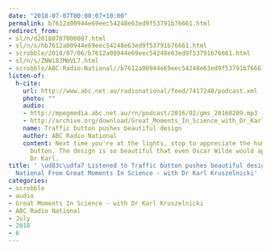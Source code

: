 ```yaml
---
date: "2018-07-07T00:00:07+10:00"
permalink: b7612a00944e69eec54248e63ed9f53791b76661.html
redirect_from:
- sl/n/d20180707000007.html
- sl/n/s/hb7612a00944e69eec54248e63ed9f53791b76661.html
- scrobble/2018/07/06/b7612a00944e69eec54248e63ed9f53791b76661.html
- sl/n/s/ZNWi8JMmVL7.html
- scrobble/ABC-Radio-National//b7612a00944e69eec54248e63ed9f53791b76661.html
listen-of:
  h-cite:
    url: http://www.abc.net.au/radionational/feed/7417248/podcast.xml
    photo: ""
    audio:
    - http://mpegmedia.abc.net.au/rn/podcast/2016/02/gms_20160209.mp3
    - http://archive.org/download/Great_Moments_In_Science_with_Dr_Karl_Kruszelnicki-Podcast-by-ABC_Radio_National/Traffic_button_pushes_beautiful_design.mp3
    name: Traffic button pushes beautiful design
    author: ABC Radio National
    content: Next time you're at the lights, stop to appreciate the humble pedestrian
      button. The design is so beautiful that even Oscar Wilde would approve, says
      Dr Karl.
title: ' \ud83c\udfa7 Listened to Traffic button pushes beautiful design by ABC Radio
  National From Great Moments In Science - with Dr Karl Kruszelnicki'
categories:
- scrobble
- audio
- Great Moments In Science - with Dr Karl Kruszelnicki
- ABC Radio National
- July
- 2018
- 6
---
```

